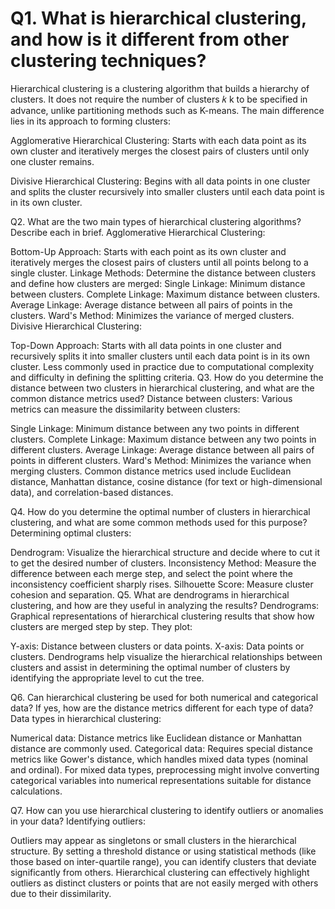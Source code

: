 # Q1. What is hierarchical clustering, and how is it different from other clustering techniques?
Hierarchical clustering is a clustering algorithm that builds a hierarchy of clusters. It does not require the number of clusters 
𝑘
k to be specified in advance, unlike partitioning methods such as K-means. The main difference lies in its approach to forming clusters:

Agglomerative Hierarchical Clustering: Starts with each data point as its own cluster and iteratively merges the closest pairs of clusters until only one cluster remains.

Divisive Hierarchical Clustering: Begins with all data points in one cluster and splits the cluster recursively into smaller clusters until each data point is in its own cluster.

Q2. What are the two main types of hierarchical clustering algorithms? Describe each in brief.
Agglomerative Hierarchical Clustering:

Bottom-Up Approach: Starts with each point as its own cluster and iteratively merges the closest pairs of clusters until all points belong to a single cluster.
Linkage Methods: Determine the distance between clusters and define how clusters are merged:
Single Linkage: Minimum distance between clusters.
Complete Linkage: Maximum distance between clusters.
Average Linkage: Average distance between all pairs of points in the clusters.
Ward's Method: Minimizes the variance of merged clusters.
Divisive Hierarchical Clustering:

Top-Down Approach: Starts with all data points in one cluster and recursively splits it into smaller clusters until each data point is in its own cluster.
Less commonly used in practice due to computational complexity and difficulty in defining the splitting criteria.
Q3. How do you determine the distance between two clusters in hierarchical clustering, and what are the common distance metrics used?
Distance between clusters: Various metrics can measure the dissimilarity between clusters:

Single Linkage: Minimum distance between any two points in different clusters.
Complete Linkage: Maximum distance between any two points in different clusters.
Average Linkage: Average distance between all pairs of points in different clusters.
Ward's Method: Minimizes the variance when merging clusters.
Common distance metrics used include Euclidean distance, Manhattan distance, cosine distance (for text or high-dimensional data), and correlation-based distances.

Q4. How do you determine the optimal number of clusters in hierarchical clustering, and what are some common methods used for this purpose?
Determining optimal clusters:

Dendrogram: Visualize the hierarchical structure and decide where to cut it to get the desired number of clusters.
Inconsistency Method: Measure the difference between each merge step, and select the point where the inconsistency coefficient sharply rises.
Silhouette Score: Measure cluster cohesion and separation.
Q5. What are dendrograms in hierarchical clustering, and how are they useful in analyzing the results?
Dendrograms: Graphical representations of hierarchical clustering results that show how clusters are merged step by step. They plot:

Y-axis: Distance between clusters or data points.
X-axis: Data points or clusters.
Dendrograms help visualize the hierarchical relationships between clusters and assist in determining the optimal number of clusters by identifying the appropriate level to cut the tree.

Q6. Can hierarchical clustering be used for both numerical and categorical data? If yes, how are the distance metrics different for each type of data?
Data types in hierarchical clustering:

Numerical data: Distance metrics like Euclidean distance or Manhattan distance are commonly used.
Categorical data: Requires special distance metrics like Gower's distance, which handles mixed data types (nominal and ordinal).
For mixed data types, preprocessing might involve converting categorical variables into numerical representations suitable for distance calculations.

Q7. How can you use hierarchical clustering to identify outliers or anomalies in your data?
Identifying outliers:

Outliers may appear as singletons or small clusters in the hierarchical structure.
By setting a threshold distance or using statistical methods (like those based on inter-quartile range), you can identify clusters that deviate significantly from others.
Hierarchical clustering can effectively highlight outliers as distinct clusters or points that are not easily merged with others due to their dissimilarity.
